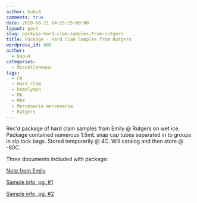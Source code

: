 ```yaml
---
author: kubu4
comments: true
date: 2010-08-21 04:25:25+00:00
layout: post
slug: package-hard-clam-samples-from-rutgers
title: Package - Hard Clam Samples from Rutgers
wordpress_id: 605
author:
  - kubu4
categories:
  - Miscellaneous
tags:
  - CA
  - Hard clam
  - hemolymph
  - MA
  - MAX
  - Mercenaria mercenaria
  - Rutgers
---
```


Rec'd package of hard clam samples from Emily @ Rutgers on wet ice. Package contained numerous 1.5mL snap cap tubes separated in to groups in zip lock bags. Stored temporarily @ 4C. Will catalog and then store @ -80C.

Three documents included with package:

[Note from Emily](https://eagle.fish.washington.edu/Arabidopsis/20100820-01.jpg)

[Sample info, pg. #1](https://eagle.fish.washington.edu/Arabidopsis/20100820-02.jpg)

[Sample info, pg. #2](https://eagle.fish.washington.edu/Arabidopsis/20100820-03.jpg)
